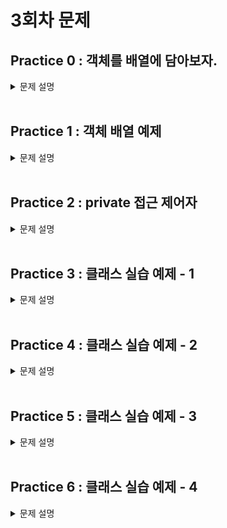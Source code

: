 # 3회차 문제

## Practice 0 : 객체를 배열에 담아보자.

<details>
<summary>문제 설명</summary>

### **[문제]** 이론 설명입니다. 천천히 읽어주세요

**[설명]** 배열의 선언 방식은 다음과 같다. -> **practice-01 README.md** 내용 !

- **배열이란?**

  **동일한 자료형(Data Type)의 데이터를 연속된 공간에 저장하기 위한 자료구조**이다.

  JAVA에서의 배열은 C언어에서의 배열과 거의 유사하지만, 한 가지 다른 점이 있다.

  C언어에서의 배열은 `int arr[]` 의 방식으로 변수명을 선언하였지만,

  JAVA에서의 배열은 `int arr[]` 뿐만 아니라, `int[] arr` 의 방식도 지원한다.


- **배열을 선언하는 방식**

```java
  1. 생성과 동시에 초기화
  자료형[] 변수명 = {데이터1, 데이터2, 데이터3, ... };
  
  int[] array = {0,1,2,3,4}; // for example
  
  2. 크기를 지정해서 생성 후에 할당
  자료형[] 변수명 = new 자료형[크기];
  
  int[] num = new int[3]; // 크기가 3인 배열 생성
  num[0] = 0; // 0번 index에 값 할당
  num[1] = 1; // 1번 index에 값 할당
  num[2] = 2; // 2번 index에 값 할당
 ```

여기까지가 practice-01에서 적어둔 배열에 관한 내용이다.

이전까지 실습으로 다룬 내용으로 **클래스를 사용자 정의 자료형**라는 것을 파악할 수 있었다.
사용자가 정의하는 대로 멤버 변수가 구성되고,매소드 또한 사용자의 정의대로 존재하는 것을 생각해보자.
그렇다면 위의 `자료형` 자리에 사용자 정의 자료형인 `클래스`의 이름이 들어간다면 어떻게 될까?

####  객체들을 배열에 담는 방법은 다음과 같다.
  ```java
    자료형[] 변수명 = new 자료형[크기];
    클래스이름[] 변수명 = new 클래스이름[크기];
    
    int[] num = new int[3]; // int형 데이터가 들어가며, 크기가 3인 배열 num 생성
    num[0] = 0; // 0번 index에 값 할당
    num[1] = 1; // 1번 index에 값 할당
    num[2] = 2; // 2번 index에 값 할당
  
    Card[] deck = new Card[30]; // Card형(Card 객체)이 들어가며, 크기가 30인 배열 deck 생성
    deck[0] = new Card("RED", spade, 1); // 0번 index에 값 할당(여기선 생성자를 통해 객체를 생성하여 할당)
    deck[1] = new Card("Black", diamond, 5); // 1번 index에 값 할당
          ...
    deck[29] = new Card("RED", heart, 3); // 29번 index에 값 할당
  ```

일반적인 자료형을 배열에 담는 과정과 큰 틀은 완전히 동일하다.

1. 크기를 지정하여 배열을 생성한다.
2. 배열의 각각 index에 값을 할당한다.

다만 여기서 2번의 과정이 객체를 담기 때문에 조금은 복잡해진 것뿐이다.

`num[0] = 0` ~~> `deck[0] = new Card[]`

일반적인 자료형의 경우 값을 할당하기 위해 값을 만드는 과정이 단순히 0과 같이 입력하면 되지만,
사용자 정의 자료형은 클래스의 경우 new 연산자와 `생성자`를 이용해야하기 때문에 다른점이 존재하는 것이다.


### **[코드]**

Card 객체를 배열에 선언하여, for 문을 통해서 배열 전체에 객체를 할당하는 코드입니다.

```java
public class Practice0{
    public static void main(String[] args){
      Card[] Deck = new Card[54]; // Card 객체를 배열에 선언

      int a;
      for(a = 0; a < 13; a++) {
          Deck[a] = new Card("SPADE", "BLACK", a+1); 
      }
      for(a = 13 * 1 ; a < 13 * 2 ; a++) {
          Deck[a] = new Card("DIAMOND", "RED", a - 13*1 + 1);
      }
      for(a = 13 * 2 ; a < 13 * 3 ; a++) {
          Deck[a] = new Card("HEART", "RED", a - 13*2 + 1);
      }
      for(a = 13 * 3; a < 13 * 4 ; a++) {
          Deck[a] = new Card("CLOVER", "BLACK", a - 13*3 + 1);
      }
      Deck[52] = new Card("JOKER", "RED", -1);
      Deck[53] = new Card("JOKER", "BLACK", -1);

      for(a = 0; a < 54; a++) {
          System.out.println(Deck[a].toString());
      }
    }
}

class Card{ 
    String suit; // diamond, heart, clover, spade, joker
    String color; // red, black
    int rank; // a + 2~10 + j, q, k --> 1 ~ 13

  Card(String suit, String color, int rank){
      this.suit = suit;
      this.color = color;
      this.rank = rank;
  }

  public String getSuit() {
      return suit;
  }

  public String getColor() {
      return color;
  }

  public int getRank() {
      return rank;
  }

  public String toString() {
      return this.suit + " " + this.color + " " + this.rank;
  }

}
```

</details>
<br>

## Practice 1 : 객체 배열 예제

<details>
<summary> 문제 설명</summary>

### **[문제]** 조장은 사다리 타기로 뽑을까요?

**[설명]**

- 요구사항 1. Student 클래스를 작성하세요.
    - 멤버 변수로는 이름(name), 학번(studentID), 전공(major)이 포함됩니다.
- 요구사항 2. Student 객체를 5개 담을 수 있는 배열을 선언하여, 객체를 담아줍니다.
    - 학생들에 대한 정보는 다음과 같습니다.

  |학생 이름| 학번        | 전공        | 
    |-----------|-----------|---|
  |김자바| 202220736 | software  |
  |박홍길| 202220712 | software  |
  |최원딤| 202020842 | Mathematics |
  |이장원| 201320712 | economics |      



### **[코드]**

```java
public class Practice01{
  public static void main(String[] args){
    Student[] group = new Student[4];
    // TO DO : assign student instance to array with information
    //
    
    for(int a = 0; a < 4; a++){
      System.out.println(group[a].name + " " + group[a].studentID + " " + group[a].major);
    }
    
    int captain = (int)(Math.random() * 4); // 0부터 4까지 무작위로 조장 선정
    System.out.println(group[captain].name + " 조장님 잘 부탁드려요~");
  }
}

class Student{
  // TO DO : make variable

  //
  
  public Student(String name, int studentID, String major){
    this.name = name;
    this.studentID = studentID;
    this.major = major;
  }
}

```

출력 결과 :
(마지막 문장은 4명 중에 무작위로 선정됩니다.)

김자바 202220736 software <br>
박홍길 202220712 software <br>
최원딤 202020842 Mathematics <br>
이장원 201320712 economics <br>
최원딤 조장님 잘 부탁드려요~ <br>



</details>


<br>

## Practice 2 : private 접근 제어자

<details>
<summary> 문제 설명</summary>

### **[문제]** private.. 그거 어떻게 쓰는건데..

**[설명]** 이전 시간에 수업한 접근 제어자 관련 예제이다.

변수나 메서드의 사용 권한은 다음과 같은 접근 제어자를 사용하여 설정할수 있다.

1. private
2. default
3. protected
4. public

접근 제어자는 private -> default -> protected -> public 순으로 보다 많은 접근을 허용한다. 하나씩 순서대로 살펴보자.

>### private : 해당 클래스에서만 접근 가능
>접근제어자가 private으로 설정되었다면 private 이 붙은 변수, 메서드는 해당 클래스에서만 접근이 가능하다.
>### default : 같은 패키지에서만 접근 가능
>접근 제어자를 별도로 설정하지 않는다면 접근 제어자가 없는 변수, 메서드는 default 접근 제어자가 되어 해당 패키지 내에서만 접근이 가능하다.
>### protected : 같은 패키지 또는 해당 클래스를 상속 받은 클래스
>접근제어자가 protected로 설정되었다면 protected가 붙은 변수, 메서드는 동일 패키지의 클래스 또는 해당 클래스를 상속받은 다른 패키지의 클래스에서만 접근이 가능하다.
>### public : 어디에서나 접근 가능
>접근제어자가 public으로 설정되었다면 public 접근제어자가 붙은 변수, 메서드는 어떤 클래스에서라도 접근이 가능하다.
>
>[출처] : https://wikidocs.net/232 (점프 투 자바)

이번 문제에서는 private 접근 제어자를 통해 멤버 변수를 클래스 외부에서 접근할 수 없도록 설정한 후에,
public 접근 제어자를 갖는 클래스의 메소드를 이용하여 멤버 변수를 접근하는 방법에 대해 풀어볼 것이다.


다음은 클래스 Account에 대한 조건이다. 

| 접근제어자  | 메소드명 또는 변수명 | 설명                     |
|--------|-------------|------------------------|
| private | number      | 멤버 변수에 위치하는 int형 변수    |
| public   | getNumber() | 멤버 변수 number의 값을 반환한다. |
|public | setNumber() | int형 변수를 받아 멤버변수 number에 저장한다.|

### **[코드]**

```java

public class Practice02 {

    public static void main(String[] args) {
        Account ac = new Account();
        ac.setNumber(100);
        // ac.number : error !!!! can't use private variable in another class.
        System.out.println(ac.getNumber());

    }

}

class Account{
    // TO DO

    //
}

```

출력결과 : 100


</details>

<br>



## Practice 3 : 클래스 실습 예제 - 1

<details>
<summary>문제 설명</summary>

### **[문제]** 듀얼에서 승리하자

추잡한 유희는 듀얼에서 어떻게든 승리하고자 한다. 유희를 도와 듀얼에서 승리해보자.

### **[설명]** 카드를 표현하기 위한 클래스와 생성자를 만들자

카드는 name(String), description(String), attack(int), defense(int)의 속성들을 갖는다.
<br>생성자는 카드의 이름을 입력받아 값을 할당해 주는 생성자를 만들면 된다

</details>
<br>

## Practice 4 : 클래스 실습 예제 - 2

<details>
<summary>문제 설명</summary>

### **[문제]** 듀얼에서 승리하자

추잡한 유희는 듀얼에서 어떻게든 승리하고자 한다. 유희를 도와 듀얼에서 승리해보자.

### **[설명]** 카드를 저장할 수 있는 클래스 배열을 만든 뒤 덱을 미리 설정해두자.

클래스 배열은 각각 deck[60], hand[5]의 이름과 크기를 갖는다
<br> 또한 생성자를 통해 덱의 0~4 인덱스에 미리 엑조디아 카드를 만들어보자
<br> 엑조디아 카드의 구성은 아래와 같으며 각 인덱스별 어느 카드가 위치할지는 상관 없다.
 <img width="387" alt="스크린샷 2023-03-22 오후 12 21 22" src="https://user-images.githubusercontent.com/52846766/226793843-fe4e3ba6-e6eb-4a3b-83dc-4b4e61986243.png">
<img width="609" alt="스크린샷 2023-03-22 오후 12 20 24" src="https://user-images.githubusercontent.com/52846766/226793718-181c3279-a587-4fb4-8898-271820016dff.png"><br>

</details>
<br>

## Practice 5 : 클래스 실습 예제 - 3

<details>
<summary>문제 설명</summary>

### **[문제]** 듀얼에서 승리하자

추잡한 유희는 듀얼에서 어떻게든 승리하고자 한다. 유희를 도와 듀얼에서 승리해보자.

### **[설명]** 카드를 뽑을 수 있는 Draw Method를 구현해보자

deck 배열에서 순차적으로 카드를 뽑아 hand 배열로 옮길 수 있는 메서드를 구현해보자.

- 메서드는 static 형태로 Practice04 내에 구현하면 되며, 매개변수로 두 Card[](deck, hand)와 뽑아야 할 카드의 개수를 받아야 한다.
- 카드를 뽑을 경우, Deck 배열 내 각 인스턴스들의 인덱스는 1만큼 감소해야 한다 (1개씩 앞으로 옮겨져야 한다)

</details>
<br>

## Practice 6 : 클래스 실습 예제 - 4

<details>
<summary>문제 설명</summary>

### **[문제]** 듀얼에서 승리하자

추잡한 유희는 듀얼에서 어떻게든 승리하고자 한다. 유희를 도와 듀얼에서 승리해보자.

### **[설명]** 뽑은 카드를 확인하기 위한 checkHand() 메서드를 만들어보자

듀얼에서 승리하기 위해서는 서로 다른 5장의 엑조디아 카드가 필요하고, 지금 5장의 카드를 뽑은 상태이다.
<br> 승리 조건을 확인하기 위해 지금 뽑은 5장의 카드의 이름을 확인해보자
<br> 서로 다른 엑조디아 카드일 경우, 추잡한 유희는 이 듀얼에서 승리하게 될 것이다

</details>
<br>
